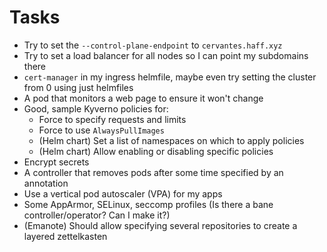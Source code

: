 # Tasks
* Try to set the `--control-plane-endpoint` to `cervantes.haff.xyz`
* Try to set a load balancer for all nodes so I can point my subdomains there
* `cert-manager` in my ingress helmfile, maybe even try setting the cluster from 0 using just helmfiles
* A pod that monitors a web page to ensure it won't change
* Good, sample Kyverno policies for:
  * Force to specify requests and limits
  * Force to use `AlwaysPullImages`
  * (Helm chart) Set a list of namespaces on which to apply policies
  * (Helm chart) Allow enabling or disabling specific policies
* Encrypt secrets
* A controller that removes pods after some time specified by an annotation
* Use a vertical pod autoscaler (VPA) for my apps
* Some AppArmor, SELinux, seccomp profiles (Is there a bane controller/operator? Can I make it?)
* (Emanote) Should allow specifying several repositories to create a layered zettelkasten
